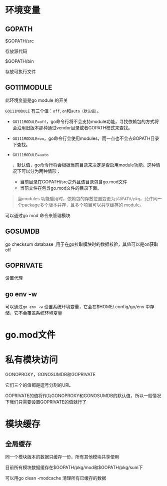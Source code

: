 # 环境变量

## GOPATH

$GOPATH/src

存放源代码

$GOPATH/bin

存放可执行文件

## GO111MODULE

此环境变量是go module 的开关

`GO111MODULE` 有三个值：`off`, `on`和`auto（默认值）`。

- `GO111MODULE=off`，go命令行将不会支持module功能，寻找依赖包的方式将会沿用旧版本那种通过vendor目录或者GOPATH模式来查找。

- `GO111MODULE=on`，go命令行会使用modules，而一点也不会去GOPATH目录下查找。

- ```
  GO111MODULE=auto
  ```

  ，默认值，go命令行将会根据当前目录来决定是否启用module功能。这种情况下可以分为两种情形：

  - 当前目录在GOPATH/src之外且该目录包含go.mod文件
  - 当前文件在包含go.mod文件的目录下面。

> 当modules 功能启用时，依赖包的存放位置变更为`$GOPATH/pkg`，允许同一个package多个版本并存，且多个项目可以共享缓存的 module。

可以通过go mod 命令来管理模块



## GOSUMDB



go checksum database ,用于在go拉取模块时的数据校验，其值可以是on获取off



## GOPRIVATE

设置代理



## go env -w 

可以通过`go env -w`  设置系统环境变量，它会在$HOME/.config/go/env 中存储，它不会覆盖系统环境变量





# go.mod文件





# 私有模块访问

GONOPROXY，GONOSUMDB和GOPRIVATE

它们三个的值都是逗号分割的URL

GOPRIVATE的值将作为GONOPROXY和GONOSUMDB的默认值，所以一般情况下我们只需要设置GOPRIVATE的值就行了





# 模块缓存



## 全局缓存

同一个模块版本的数据只缓存一份，所有其他模块共享使用

目前所有模块数据缓存在\$GOPATH/pkg/mod和$GOPATH/pkg/sum下

可以用go clean	-modcache 清理所有已缓存的数据